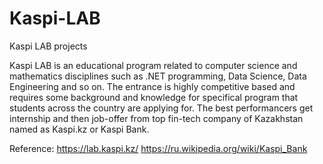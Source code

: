 # Kaspi-LAB
Kaspi LAB projects


Kaspi LAB is an educational program related to computer science and mathematics disciplines such as .NET programming, Data Science, Data Engineering and so on.
The entrance is highly competitive based and requires some background and knowledge for specifical program that students across the country are applying for.
The best performancers get internship and then job-offer from top fin-tech company of Kazakhstan named as Kaspi.kz or Kaspi Bank. 

Reference: 
https://lab.kaspi.kz/
https://ru.wikipedia.org/wiki/Kaspi_Bank
